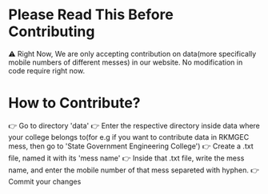 # Please Read This Before Contributing
⚠️ Right Now, We are only accepting contribution on data(more specifically mobile numbers of different messes) in our website. No modification in code require right now.

# How to Contribute?

👉 Go to directory 'data'
👉 Enter the respective directory inside data where your college belongs to(for e.g if you want to contribute data in RKMGEC mess, then go to 'State Government Engineering College')
👉 Create a .txt file, named it with its 'mess name'
👉 Inside that <mess name>.txt file, write the mess name, and enter the mobile number of that mess separeted with hyphen.
👉 Commit your changes
